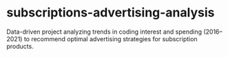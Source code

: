 # subscriptions-advertising-analysis
Data-driven project analyzing trends in coding interest and spending (2016–2021) to recommend optimal advertising strategies for subscription products.
